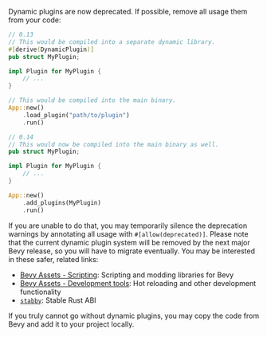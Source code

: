Dynamic plugins are now deprecated. If possible, remove all usage them from your code:

```rust
// 0.13
// This would be compiled into a separate dynamic library.
#[derive(DynamicPlugin)]
pub struct MyPlugin;

impl Plugin for MyPlugin {
    // ...
}

// This would be compiled into the main binary.
App::new()
    .load_plugin("path/to/plugin")
    .run()

// 0.14
// This would now be compiled into the main binary as well.
pub struct MyPlugin;

impl Plugin for MyPlugin {
    // ...
}

App::new()
    .add_plugins(MyPlugin)
    .run()
```

If you are unable to do that, you may temporarily silence the deprecation warnings by annotating all usage with `#[allow(deprecated)]`. Please note that the current dynamic plugin system will be removed by the next major Bevy release, so you will have to migrate eventually. You may be interested in these safer, related links:

- [Bevy Assets - Scripting](https://bevy.org/assets/#scripting): Scripting and modding libraries for Bevy
- [Bevy Assets - Development tools](https://bevy.org/assets/#development-tools): Hot reloading and other development functionality
- [`stabby`](https://github.com/ZettaScaleLabs/stabby): Stable Rust ABI

If you truly cannot go without dynamic plugins, you may copy the code from Bevy and add it to your project locally.

